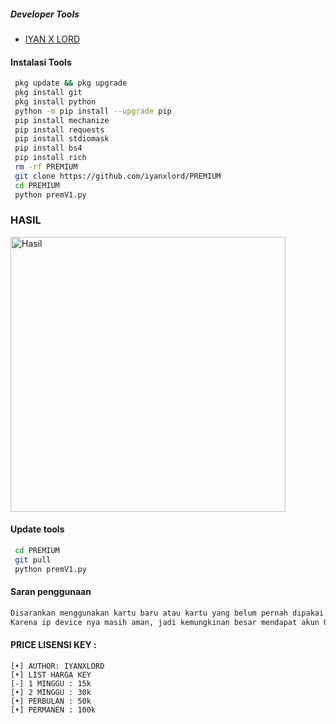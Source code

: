##### Developer Tools
- [IYAN X LORD]()
#### Instalasi Tools
``` bash
 pkg update && pkg upgrade
 pkg install git
 pkg install python
 python -m pip install --upgrade pip
 pip install mechanize
 pip install requests
 pip install stdiomask
 pip install bs4
 pip install rich
 rm -rf PREMIUM
 git clone https://github.com/iyanxlord/PREMIUM
 cd PREMIUM
 python premV1.py
```
### HASIL
 <img src="https://github.com/iyanxlord/PREMIUM/blob/main/IMG_20230203_024327.jpg" width="440" title="Hasil" alt="Hasil">
</p>

#### Update tools
``` bash
 cd PREMIUM
 git pull
 python premV1.py
```
#### Saran penggunaan
``` python
Disarankan menggunakan kartu baru atau kartu yang belum pernah dipakai untuk crack.
Karena ip device nya masih aman, jadi kemungkinan besar mendapat akun OK
 ```
#### PRICE LISENSI KEY :
 ```
[•] AUTHOR: IYANXLORD
[•] LIST HARGA KEY
[-] 1 MINGGU : 15k 
[•] 2 MINGGU : 30k
[•] PERBULAN : 50k
[•] PERMANEN : 100k
 ```
